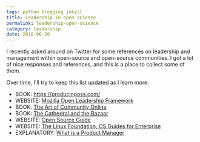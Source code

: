 ```yaml
---
tags: python blogging jekyll
title: Leadership in open science
permalink: leadership-open-science
category: leadership
date: 2018-06-20
---
```


I recently asked around on Twitter for some references on leadership and
management within open-source and open-source communities. I got a lot of nice
responses and references, and this is a place to collect some of them.

Over time, I'll try to keep this list updated as I learn more.

* BOOK: https://producingoss.com/
* WEBSITE: [Mozilla Open Leadership Framework](https://mozilla.github.io/open-leadership-framework/)
* BOOK: [The Art of Community Online](http://www.artofcommunityonline.org/get/)
* BOOK: [The Cathedral and the Bazaar](http://www.catb.org/esr/writings/cathedral-bazaar/)
* WEBSITE: [Open Source Guide](https://opensource.guide/)
* WEBSITE: [The Linux Foundation, OS Guides for Enterprise](https://www.linuxfoundation.org/resources/open-source-guides/)
* EXPLANATORY: [What is a Product Manager](https://svpg.com/assets/Files/productmanager.pdf)
